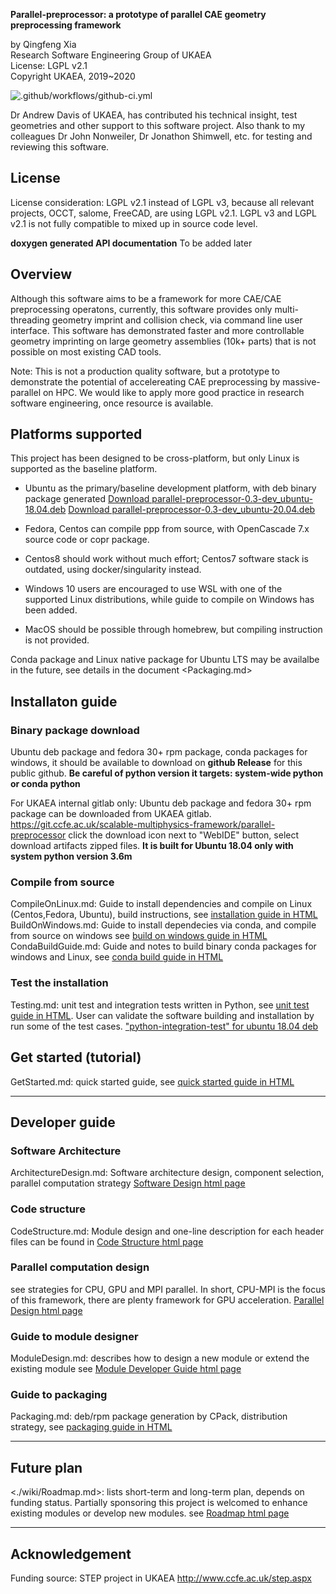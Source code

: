 

**Parallel-preprocessor: a prototype of parallel CAE geometry preprocessing framework**

by Qingfeng Xia  
Research Software Engineering Group of UKAEA  
License: LGPL v2.1  
Copyright UKAEA, 2019~2020  

![.github/workflows/github-ci.yml](https://github.com/ukaea/parallel-preprocessor/workflows/.github/workflows/github-ci.yml/badge.svg)

Dr Andrew Davis of UKAEA, has contributed his technical insight,  test geometries and other support to this software project. Also thank to my colleagues Dr John Nonweiler, Dr Jonathon Shimwell, etc.  for testing and reviewing this software.

## License
License consideration: LGPL v2.1 instead of LGPL v3, because all relevant projects, OCCT, salome, FreeCAD, are using LGPL v2.1. LGPL v3 and LGPL v2.1 is not fully compatible to mixed up in source code level.

**doxygen generated API documentation**
To be added later

## Overview

Although this software aims to be a framework for more CAE/CAE preprocessing operatons, currently, this software provides only multi-threading geometry imprint and collision check, via command line user interface. This software has demonstrated faster and more controllable geometry imprinting on large geometry assemblies (10k+ parts) that is not possible on most existing CAD tools.

Note: This is not a production quality software, but a prototype to demonstrate the potential of accelereating CAE preprocessing by massive-parallel on HPC. We would like to apply more good practice in research software engineering, once resource is available.

## Platforms supported

This project has been designed to be cross-platform, but only Linux is supported as the baseline platform.

+ Ubuntu as the primary/baseline development platform, with deb binary package generated 
 [Download parallel-preprocessor-0.3-dev_ubuntu-18.04.deb](https://github.com/ukaea/parallel-preprocessor/releases/download/dev/parallel-preprocessor-0.3_ubuntu-18.04.deb)
 [Download parallel-preprocessor-0.3-dev_ubuntu-20.04.deb](https://github.com/ukaea/parallel-preprocessor/releases/download/dev/parallel-preprocessor-0.3-dev_ubuntu-20.04.deb)
+ Fedora, Centos can compile ppp from source, with OpenCascade 7.x source code or copr package.

+ Centos8 should work without much effort; Centos7 software stack is outdated, using docker/singularity instead.

+ Windows 10 users are encouraged to use WSL with one of the supported Linux distributions, while guide to compile on Windows has been added.

+ MacOS should be possible through homebrew, but compiling instruction is not provided.

Conda package and Linux native package for Ubuntu LTS may be availalbe in the future, see details in the document <Packaging.md>

## Installaton guide

### Binary package download
Ubuntu deb package and fedora 30+ rpm package, conda packages for windows, it should be available to download on **github Release** for this public github. 
**Be careful of python version it targets:  system-wide python or conda python**

For UKAEA internal gitlab only:  Ubuntu deb package and fedora 30+ rpm package  can be downloaded from UKAEA gitlab. <https://git.ccfe.ac.uk/scalable-multiphysics-framework/parallel-preprocessor>
click the download icon next to "WebIDE" button, select download artifacts zipped files.  **It is built for Ubuntu 18.04 only with system python version 3.6m**

### Compile from source
CompileOnLinux.md: Guide to install dependencies and compile on Linux (Centos,Fedora, Ubuntu), build instructions, see [installation guide in HTML](./md_wiki_CompileOnLinux.html)
BuildOnWindows.md: Guide to install dependecies via conda, and compile from source on windows see [build on windows guide in HTML](./md_wiki_BuildOnWindows.html)
CondaBuildGuide.md: Guide and notes to build binary conda packages for windows and Linux, see [conda build guide in HTML](./md_wiki_CondaBuildGuide.html)

### Test the installation
Testing.md: unit test and integration tests written in Python, see [unit test guide in HTML](./md_wiki_Testing.html). User can validate the software building and installation by run some of the test cases.
["python-integration-test" for ubuntu 18.04 deb](https://git.ccfe.ac.uk/scalable-multiphysics-framework/parallel-preprocessor/-/jobs/artifacts/master/download?job=python-integration-test) 


## Get started (tutorial)

GetStarted.md: quick started guide, see [quick started guide in HTML](./md_wiki_GetStarted.html)

---

## Developer guide

### Software Architecture

ArchitectureDesign.md: Software architecture design, component selection, parallel computation strategy [Software Design html page](./md_wiki_ArchitectureDesign.html)

### Code structure

CodeStructure.md: Module design and one-line description for each header files can be found in [Code Structure html page](./md_wiki_CodeStructure.html)

### Parallel computation design

see strategies for CPU, GPU and MPI parallel. In short, CPU-MPI is the focus of this framework, there are plenty framework for GPU acceleration.
[Parallel Design html page](./md_wiki_ParallelDesign.html)

### Guide to module designer
ModuleDesign.md: describes how to design a new module or extend the existing module  see [ Module Developer Guide html page](md_wiki_UserInterfaceDesign.html)

### Guide to packaging
Packaging.md: deb/rpm package generation by CPack, distribution strategy, see [packaging guide in HTML](./md_wiki_Packaging.html)

---

## Future plan

<./wiki/Roadmap.md>: lists short-term and long-term plan, depends on funding status. Partially sponsoring this project is welcomed to enhance existing modules or develop new modules.
see [Roadmap html page](./md_wiki_Roadmap.html)

---


## Acknowledgement

Funding source: STEP project in UKAEA <http://www.ccfe.ac.uk/step.aspx>
